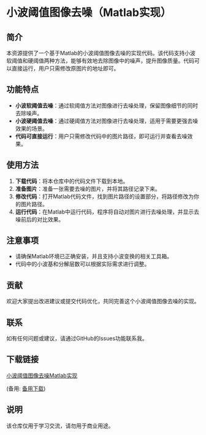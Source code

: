 # 小波阈值图像去噪（Matlab实现）

## 简介

本资源提供了一个基于Matlab的小波阈值图像去噪的实现代码。该代码支持小波软阈值和硬阈值两种方法，能够有效地去除图像中的噪声，提升图像质量。代码可以直接运行，用户只需修改原图片的地址即可。

## 功能特点

- **小波软阈值去噪**：通过软阈值方法对图像进行去噪处理，保留图像细节的同时去除噪声。
- **小波硬阈值去噪**：通过硬阈值方法对图像进行去噪处理，适用于需要更强去噪效果的场景。
- **代码可直接运行**：用户只需修改代码中的图片路径，即可运行并查看去噪效果。

## 使用方法

1. **下载代码**：将本仓库中的代码文件下载到本地。
2. **准备图片**：准备一张需要去噪的图片，并将其路径记录下来。
3. **修改代码**：打开Matlab代码文件，找到图片路径的设置部分，将路径修改为你的图片路径。
4. **运行代码**：在Matlab中运行代码，程序将自动对图片进行去噪处理，并显示去噪前后的对比效果。

## 注意事项

- 请确保Matlab环境已正确安装，并且支持小波变换的相关工具箱。
- 代码中的小波基和分解层数可以根据实际需求进行调整。

## 贡献

欢迎大家提出改进建议或提交代码优化，共同完善这个小波阈值图像去噪的实现。

## 联系

如有任何问题或建议，请通过GitHub的Issues功能联系我。

## 下载链接
[小波阈值图像去噪Matlab实现](https://pan.quark.cn/s/255cc8f7067e) 

(备用: [备用下载](https://pan.baidu.com/s/1YzF53muF8reQjFCwS3tG3Q?pwd=1234))

## 说明

该仓库仅用于学习交流，请勿用于商业用途。
